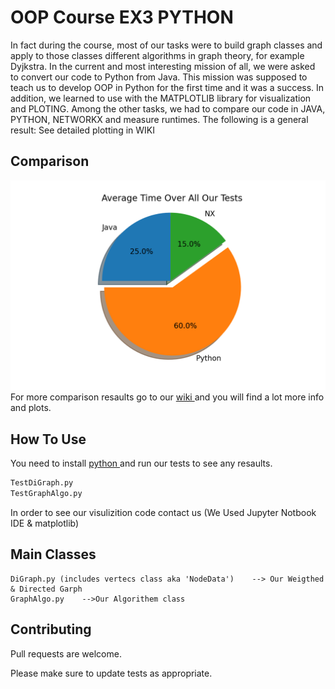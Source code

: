 # OOP Course EX3 PYTHON

In fact during the course, most of our tasks were to build graph classes and apply to those classes different algorithms in graph theory, for example Dyjkstra.
In the current and most interesting mission of all, we were asked to convert our code to Python from Java.
This mission was supposed to teach us to develop OOP in Python for the first time and it was a success. In addition, we learned to use with the MATPLOTLIB library for visualization and PLOTING.
Among the other tasks, we had to compare our code in JAVA, PYTHON, NETWORKX and measure runtimes. The following is a general result:
See detailed plotting in WIKI

## Comparison
![](https://github.com/IdoGuzi/python_OOP/blob/master/GraphsPic/pieOveraLL.png)
For more comparison resaults go to our  [wiki ](https://github.com/IdoGuzi/python_OOP/wiki) and you will find a lot more info and plots.

## How To Use

You need to install [python ](https://www.python.org/downloads/) and run our tests to see any resaults.

```bash
TestDiGraph.py
TestGraphAlgo.py
```

In order to see our visulizition code contact us (We Used Jupyter Notbook IDE & matplotlib)

## Main Classes

```python:
DiGraph.py (includes vertecs class aka 'NodeData')    --> Our Weigthed & Directed Garph
GraphAlgo.py    -->Our Algorithem class

```

## Contributing
Pull requests are welcome.

Please make sure to update tests as appropriate.





